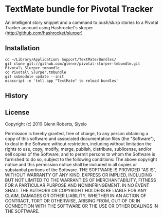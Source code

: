 # TextMate bundle for Pivotal Tracker

An intelligent story snippet and a command to push/slurp stories to a Pivotal Tracker account using Hashrocket's slurper (http://github.com/hashrocket/slurper)

## Installation

    cd ~/Library/Application\ Support/TextMate/Bundles/
    git clone git://github.com/glennr/pivotal-slurper-tmbundle.git Pivotal\ Slurper.tmbundle
    cd Pivotal\ Slurper.tmbundle
    git submodule update --init
    osascript -e 'tell app "TextMate" to reload bundles'

## History


## License

Copyright (c) 2010 Glenn Roberts, Siyelo

Permission is hereby granted, free of charge, to any person obtaining
a copy of this software and associated documentation files (the
"Software"), to deal in the Software without restriction, including
without limitation the rights to use, copy, modify, merge, publish,
distribute, sublicense, and/or sell copies of the Software, and to
permit persons to whom the Software is furnished to do so, subject to
the following conditions:
The above copyright notice and this permission notice shall be
included in all copies or substantial portions of the Software.
THE SOFTWARE IS PROVIDED "AS IS", WITHOUT WARRANTY OF ANY KIND,
EXPRESS OR IMPLIED, INCLUDING BUT NOT LIMITED TO THE WARRANTIES OF
MERCHANTABILITY, FITNESS FOR A PARTICULAR PURPOSE AND
NONINFRINGEMENT. IN NO EVENT SHALL THE AUTHORS OR COPYRIGHT HOLDERS BE
LIABLE FOR ANY CLAIM, DAMAGES OR OTHER LIABILITY, WHETHER IN AN ACTION
OF CONTRACT, TORT OR OTHERWISE, ARISING FROM, OUT OF OR IN CONNECTION
WITH THE SOFTWARE OR THE USE OR OTHER DEALINGS IN THE SOFTWARE.
